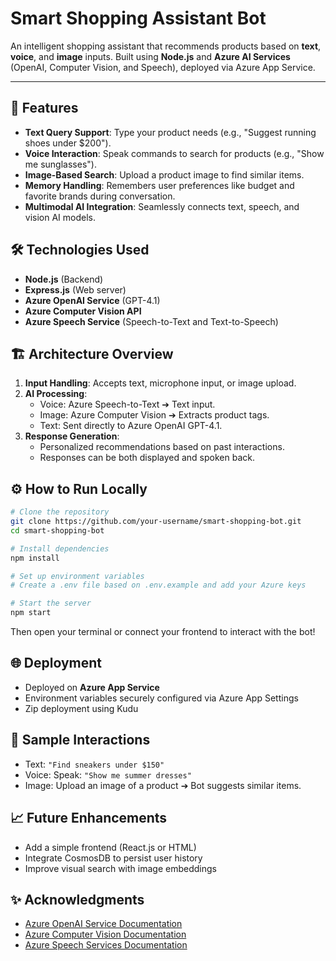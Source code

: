 # Smart Shopping Assistant Bot

An intelligent shopping assistant that recommends products based on **text**, **voice**, and **image** inputs. Built using **Node.js** and **Azure AI Services** (OpenAI, Computer Vision, and Speech), deployed via Azure App Service.

---

## 🚀 Features

- **Text Query Support**: Type your product needs (e.g., "Suggest running shoes under $200").
- **Voice Interaction**: Speak commands to search for products (e.g., "Show me sunglasses").
- **Image-Based Search**: Upload a product image to find similar items.
- **Memory Handling**: Remembers user preferences like budget and favorite brands during conversation.
- **Multimodal AI Integration**: Seamlessly connects text, speech, and vision AI models.


## 🛠️ Technologies Used

- **Node.js** (Backend)
- **Express.js** (Web server)
- **Azure OpenAI Service** (GPT-4.1)
- **Azure Computer Vision API**
- **Azure Speech Service** (Speech-to-Text and Text-to-Speech)


## 🏗️ Architecture Overview

1. **Input Handling**: Accepts text, microphone input, or image upload.
2. **AI Processing**:
    - Voice: Azure Speech-to-Text ➔ Text input.
    - Image: Azure Computer Vision ➔ Extracts product tags.
    - Text: Sent directly to Azure OpenAI GPT-4.1.
3. **Response Generation**:
    - Personalized recommendations based on past interactions.
    - Responses can be both displayed and spoken back.


## ⚙️ How to Run Locally

```bash
# Clone the repository
git clone https://github.com/your-username/smart-shopping-bot.git
cd smart-shopping-bot

# Install dependencies
npm install

# Set up environment variables
# Create a .env file based on .env.example and add your Azure keys

# Start the server
npm start
```

Then open your terminal or connect your frontend to interact with the bot!


## 🌐 Deployment

- Deployed on **Azure App Service**
- Environment variables securely configured via Azure App Settings
- Zip deployment using Kudu


## 📸 Sample Interactions

- Text: `"Find sneakers under $150"`
- Voice: Speak: `"Show me summer dresses"`
- Image: Upload an image of a product ➔ Bot suggests similar items.


## 📈 Future Enhancements

- Add a simple frontend (React.js or HTML)
- Integrate CosmosDB to persist user history
- Improve visual search with image embeddings


## ✨ Acknowledgments

- [Azure OpenAI Service Documentation](https://learn.microsoft.com/en-us/azure/ai-services/openai/)
- [Azure Computer Vision Documentation](https://learn.microsoft.com/en-us/azure/ai-services/computer-vision/overview)
- [Azure Speech Services Documentation](https://learn.microsoft.com/en-us/azure/ai-services/speech-service/)
